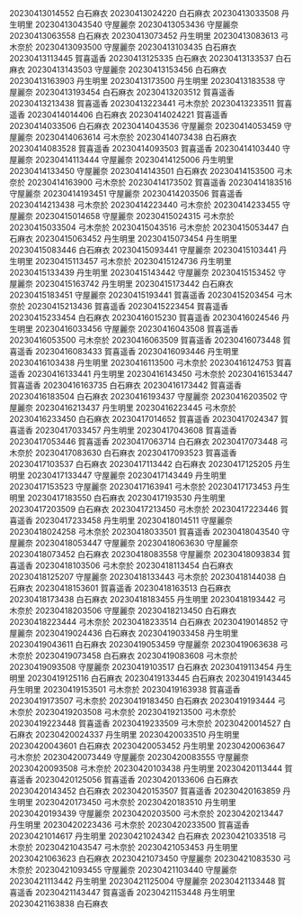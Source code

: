 20230413014552 白石麻衣
20230413024220 白石麻衣
20230413033508 丹生明里
20230413043540 守屋麗奈
20230413053436 守屋麗奈
20230413063558 白石麻衣
20230413073452 丹生明里
20230413083613 弓木奈於
20230413093500 守屋麗奈
20230413103435 白石麻衣
20230413113445 賀喜遥香
20230413125335 白石麻衣
20230413133537 白石麻衣
20230413143503 守屋麗奈
20230413153456 白石麻衣
20230413163903 丹生明里
20230413173500 丹生明里
20230413183538 守屋麗奈
20230413193454 白石麻衣
20230413203512 賀喜遥香
20230413213438 賀喜遥香
20230413223441 弓木奈於
20230413233511 賀喜遥香
20230414014406 白石麻衣
20230414024221 賀喜遥香
20230414033506 白石麻衣
20230414043536 守屋麗奈
20230414053459 守屋麗奈
20230414063614 弓木奈於
20230414073438 白石麻衣
20230414083528 賀喜遥香
20230414093503 賀喜遥香
20230414103440 守屋麗奈
20230414113444 守屋麗奈
20230414125006 丹生明里
20230414133450 守屋麗奈
20230414143501 白石麻衣
20230414153500 弓木奈於
20230414163900 弓木奈於
20230414173502 賀喜遥香
20230414183516 守屋麗奈
20230414193451 守屋麗奈
20230414203506 賀喜遥香
20230414213438 弓木奈於
20230414223440 弓木奈於
20230414233455 守屋麗奈
20230415014658 守屋麗奈
20230415024315 弓木奈於
20230415033504 弓木奈於
20230415043516 弓木奈於
20230415053447 白石麻衣
20230415063452 丹生明里
20230415073454 丹生明里
20230415083446 白石麻衣
20230415093441 守屋麗奈
20230415103441 丹生明里
20230415113457 弓木奈於
20230415124736 丹生明里
20230415133439 丹生明里
20230415143442 守屋麗奈
20230415153452 守屋麗奈
20230415163742 丹生明里
20230415173442 白石麻衣
20230415183451 守屋麗奈
20230415193441 賀喜遥香
20230415203454 弓木奈於
20230415213436 賀喜遥香
20230415223454 賀喜遥香
20230415233454 白石麻衣
20230416015230 賀喜遥香
20230416024546 丹生明里
20230416033456 守屋麗奈
20230416043508 賀喜遥香
20230416053500 弓木奈於
20230416063509 賀喜遥香
20230416073448 賀喜遥香
20230416083433 賀喜遥香
20230416093446 丹生明里
20230416103438 丹生明里
20230416113500 弓木奈於
20230416124753 賀喜遥香
20230416133441 丹生明里
20230416143450 弓木奈於
20230416153447 賀喜遥香
20230416163735 白石麻衣
20230416173442 賀喜遥香
20230416183504 白石麻衣
20230416193437 守屋麗奈
20230416203502 守屋麗奈
20230416213437 丹生明里
20230416223445 弓木奈於
20230416233450 白石麻衣
20230417014652 賀喜遥香
20230417024347 賀喜遥香
20230417033457 丹生明里
20230417043608 賀喜遥香
20230417053446 賀喜遥香
20230417063714 白石麻衣
20230417073448 弓木奈於
20230417083630 白石麻衣
20230417093523 賀喜遥香
20230417103537 白石麻衣
20230417113442 白石麻衣
20230417125205 丹生明里
20230417133447 守屋麗奈
20230417143449 丹生明里
20230417153523 守屋麗奈
20230417163941 弓木奈於
20230417173453 丹生明里
20230417183550 白石麻衣
20230417193530 丹生明里
20230417203509 白石麻衣
20230417213450 弓木奈於
20230417223446 賀喜遥香
20230417233458 丹生明里
20230418014511 守屋麗奈
20230418024258 弓木奈於
20230418033501 賀喜遥香
20230418043540 守屋麗奈
20230418053447 守屋麗奈
20230418063630 守屋麗奈
20230418073452 白石麻衣
20230418083558 守屋麗奈
20230418093834 賀喜遥香
20230418103506 弓木奈於
20230418113454 白石麻衣
20230418125207 守屋麗奈
20230418133443 弓木奈於
20230418144038 白石麻衣
20230418153601 賀喜遥香
20230418163513 白石麻衣
20230418173438 白石麻衣
20230418183455 丹生明里
20230418193442 弓木奈於
20230418203506 守屋麗奈
20230418213450 白石麻衣
20230418223444 弓木奈於
20230418233514 白石麻衣
20230419014852 守屋麗奈
20230419024436 白石麻衣
20230419033458 丹生明里
20230419043611 白石麻衣
20230419053459 守屋麗奈
20230419063638 弓木奈於
20230419073458 白石麻衣
20230419083608 弓木奈於
20230419093508 守屋麗奈
20230419103517 白石麻衣
20230419113454 丹生明里
20230419125116 白石麻衣
20230419133445 白石麻衣
20230419143445 丹生明里
20230419153501 弓木奈於
20230419163938 賀喜遥香
20230419173507 弓木奈於
20230419183450 白石麻衣
20230419193444 弓木奈於
20230419203508 弓木奈於
20230419213500 弓木奈於
20230419223448 賀喜遥香
20230419233509 弓木奈於
20230420014527 白石麻衣
20230420024337 丹生明里
20230420033510 丹生明里
20230420043601 白石麻衣
20230420053452 丹生明里
20230420063647 弓木奈於
20230420073449 守屋麗奈
20230420083555 守屋麗奈
20230420093508 弓木奈於
20230420103438 丹生明里
20230420113444 賀喜遥香
20230420125056 賀喜遥香
20230420133606 白石麻衣
20230420143452 白石麻衣
20230420153507 賀喜遥香
20230420163859 丹生明里
20230420173450 弓木奈於
20230420183510 丹生明里
20230420193439 守屋麗奈
20230420203500 弓木奈於
20230420213447 丹生明里
20230420223436 弓木奈於
20230420233500 賀喜遥香
20230421014617 丹生明里
20230421024342 白石麻衣
20230421033518 弓木奈於
20230421043547 弓木奈於
20230421053453 丹生明里
20230421063623 白石麻衣
20230421073450 守屋麗奈
20230421083530 弓木奈於
20230421093455 守屋麗奈
20230421103440 守屋麗奈
20230421113442 丹生明里
20230421125004 守屋麗奈
20230421133448 賀喜遥香
20230421143447 賀喜遥香
20230421153448 丹生明里
20230421163838 白石麻衣
